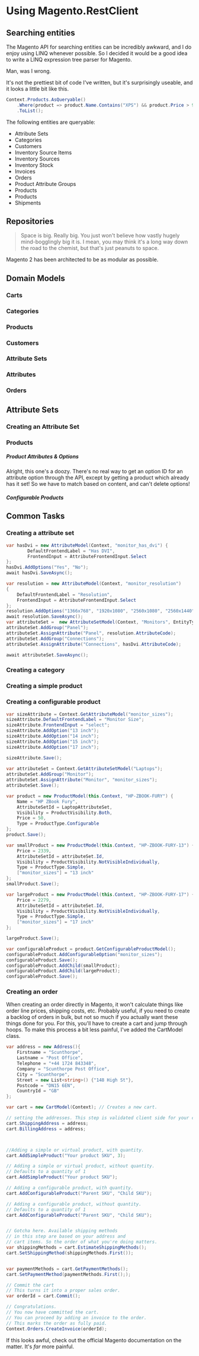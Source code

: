 
# Using Magento.RestClient


## Searching entities

The Magento API for searching entities can be incredibly awkward, and I do enjoy using LINQ whenever possible. So I decided it would be a good idea to write a LINQ expression tree parser for Magento. 

Man, was I wrong.

It's not the prettiest bit of code I've written, but it's surprisingly useable, and it looks a little bit like this.

```csharp
Context.Products.AsQueryable()
	.Where(product => product.Name.Contains("XPS") && product.Price > 900)
	.ToList();

```

The following entities are queryable:

* Attribute Sets
* Categories
* Customers
* Inventory Source Items
* Inventory Sources
* Inventory Stock
* Invoices
* Orders
* Product Attribute Groups
* Products
* Products 
* Shipments

## Repositories
> Space is big. Really big. You just won't believe how vastly hugely mind-bogglingly big it is. 
> I mean, you may think it's a long way down the road to the chemist, but that's just peanuts to space.

Magento 2 has been architected to be as modular as possible. 
## Domain Models

### Carts
### Categories
### Products
### Customers
### Attribute Sets
### Attributes
### Orders


## Attribute Sets

### Creating an Attribute Set



### Products

##### Product Attributes & Options

Alright, this one's a doozy. There's no real way to get an option ID for an attribute option through the API, except by getting a product which already has it set! So we have to match based on content, and can't delete options! 

##### Configurable Products



## Common Tasks

### Creating a attribute set

```csharp
var hasDvi = new AttributeModel(Context, "monitor_has_dvi") {
		DefaultFrontendLabel = "Has DVI",
		FrontendInput = AttributeFrontendInput.Select
};
hasDvi.AddOptions("Yes", "No");
await hasDvi.SaveAsync();

var resolution = new AttributeModel(Context, "monitor_resolution")
{
	DefaultFrontendLabel = "Resolution",
	FrontendInput = AttributeFrontendInput.Select
};
resolution.AddOptions("1366x768", "1920x1080", "2560x1080", "2560x1440");
await resolution.SaveAsync();			
var attributeSet =  new AttributeSetModel(Context, "Monitors", EntityType.CatalogProduct);
attributeSet.AddGroup("Panel");
attributeSet.AssignAttribute("Panel", resolution.AttributeCode);
attributeSet.AddGroup("Connections");
attributeSet.AssignAttribute("Connections", hasDvi.AttributeCode);

await attributeSet.SaveAsync();
```



### Creating a category

### Creating a simple product

### Creating a configurable product

```csharp
var sizeAttribute = Context.GetAttributeModel("monitor_sizes");
sizeAttribute.DefaultFrontendLabel = "Monitor Size";
sizeAttribute.FrontendInput = "select";
sizeAttribute.AddOption("13 inch");
sizeAttribute.AddOption("14 inch");
sizeAttribute.AddOption("15 inch");
sizeAttribute.AddOption("17 inch");

sizeAttribute.Save();
    
var attributeSet = Context.GetAttributeSetModel("Laptops");
attributeSet.AddGroup("Monitor");
attributeSet.AssignAttribute("Monitor", "monitor_sizes");
attributeSet.Save();

var product = new ProductModel(this.Context, "HP-ZBOOK-FURY") {
	Name = "HP ZBook Fury",
	AttributeSetId = LaptopAttributeSet,
	Visibility = ProductVisibility.Both,
	Price = 50,
	Type = ProductType.Configurable
};
product.Save();

var smallProduct = new ProductModel(this.Context, "HP-ZBOOK-FURY-13") {
	Price = 2339,
	AttributeSetId = attributeSet.Id,
	Visibility = ProductVisibility.NotVisibleIndividually,
	Type = ProductType.Simple,
	["monitor_sizes"] = "13 inch"
};
smallProduct.Save();

var largeProduct = new ProductModel(this.Context, "HP-ZBOOK-FURY-17") {
	Price = 2279,
	AttributeSetId = attributeSet.Id,
	Visibility = ProductVisibility.NotVisibleIndividually,
	Type = ProductType.Simple,
	["monitor_sizes"] = "17 inch"
};

largeProduct.Save();

var configurableProduct = product.GetConfigurableProductModel();
configurableProduct.AddConfigurableOption("monitor_sizes");
configurableProduct.Save();
configurableProduct.AddChild(smallProduct);
configurableProduct.AddChild(largeProduct);
configurableProduct.Save();
```



### Creating an order

When creating an order directly in Magento, it won't calculate things like order line prices, shipping costs, etc. Probably useful, if you need to create a backlog of orders in bulk, but not so much if you actually want these things done for you. For this, you'll have to create a cart and jump through hoops. To make this process a bit less painful, I've added the CartModel class.

```csharp
var address = new Address(){
	Firstname = "Scunthorpe",
    Lastname = "Post Office",
    Telephone = "+44 1724 843348",
    Company = "Scunthorpe Post Office",
    City = "Scunthorpe",
    Street = new List<string>() {"148 High St"},
    Postcode = "DN15 6EN",
    CountryId = "GB"
};

var cart = new CartModel(Context); // Creates a new cart.

// setting the addresses. This step is validated client side for your convenience. 
cart.ShippingAddress = address;
cart.BillingAddress = address;



//Adding a simple or virtual product, with quantity.
cart.AddSimpleProduct("Your product SKU", 3);

// Adding a simple or virtual product, without quantity.
// Defaults to a quantity of 1
cart.AddSimpleProduct("Your product SKU");

// Adding a configurable product, with quantity.
cart.AddConfigurableProduct("Parent SKU", "Child SKU");

// Adding a configurable product, without quantity.
// Defaults to a quantity of 1
cart.AddConfigurableProduct("Parent SKU", "Child SKU");


// Gotcha here. Available shipping methods
// in this step are based on your address and
// cart items. So the order of what you're doing matters.
var shippingMethods = cart.EstimateShippingMethods();
cart.SetShippingMethod(shippingMethods.First());


var paymentMethods = cart.GetPaymentMethods();   
cart.SetPaymentMethod(paymentMethods.First(););

// Commit the cart
// This turns it into a proper sales order.
var orderId = cart.Commit();

// Congratulations.
// You now have committed the cart. 
// You can proceed by adding an invoice to the order. 
// This marks the order as fully paid.
Context.Orders.CreateInvoice(orderId);


```

If this looks awful, check out the official Magento documentation on the matter. It's *far* more painful.
